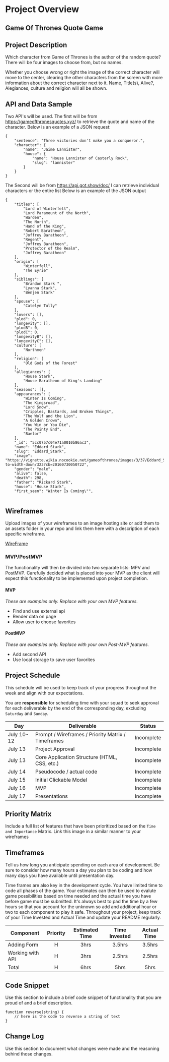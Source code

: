 # Project Overview

## Game Of Thrones Quote Game

## Project Description

Which character from Game of Thrones is the author of the random quote?
There will be four images to choose from, but no names.

Whether you choose wrong or right the image of the correct character will move to the center, 
clearing the other characters from the screen with more information about the correct character next to it.
Name, Title(s), Alive?, Alegiances, culture and religion will all be shown.

## API and Data Sample

Two API's will be used.
The first will be from https://gameofthronesquotes.xyz/ to retrieve the quote and name of the character.
Below is an example of a JSON request:
```
{
    "sentence": "Three victories don't make you a conqueror.",
    "character": {
        "name": "Jaime Lannister",
        "house": {
            "name": "House Lannister of Casterly Rock",
            "slug": "lannister"
        }
    }
}
```

The Second will be from https://api.got.show/doc/
I can retrieve individual characters or the entire list
Below is an example of the JSON output

```
{
    "titles": [
        "Lord of Winterfell",
        "Lord Paramount of the North",
        "Warden",
        "The North",
        "Hand of the King",
        "Robert Baratheon",
        "Joffrey Baratheon",
        "Regent",
        "Joffrey Baratheon",
        "Protector of the Realm",
        "Joffrey Baratheon"
    ],
    "origin": [
        "Winterfell",
        "The Eyrie"
    ],
    "siblings": [
        "Brandon Stark ",
        "Lyanna Stark",
        "Benjen Stark"
    ],
    "spouse": [
        "Catelyn Tully"
    ],
    "lovers": [],
    "plod": 0,
    "longevity": [],
    "plodB": 0,
    "plodC": 0,
    "longevityB": [],
    "longevityC": [],
    "culture": [
        "Northmen"
    ],
    "religion": [
        "Old Gods of the Forest"
    ],
    "allegiances": [
        "House Stark",
        "House Baratheon of King's Landing"
    ],
    "seasons": [],
    "appearances": [
        "Winter Is Coming",
        "The Kingsroad",
        "Lord Snow",
        "Cripples, Bastards, and Broken Things",
        "The Wolf and the Lion",
        "A Golden Crown",
        "You Win or You Die",
        "The Pointy End",
        "Baelor"
    ],
    "_id": "5cc0757c04e71a0010b86ac3",
    "name": "Eddard Stark",
    "slug": "Eddard_Stark",
    "image": "https://vignette.wikia.nocookie.net/gameofthrones/images/3/37/Eddard_Stark_infobox_new.jpg/revision/latest/scale-to-width-down/323?cb=20160730050722",
    "gender": "male",
    "alive": false,
    "death": 298,
    "father": "Rickard Stark",
    "house": "House Stark",
    "first_seen": "Winter Is Coming\"",


```


## Wireframes

Upload images of your wireframes to an image hosting site or add them to an assets folder in your repo and link them here with a description of each specific wireframe.

[WireFrame](#)

### MVP/PostMVP

The functionality will then be divided into two separate lists: MPV and PostMVP.  Carefully decided what is placed into your MVP as the client will expect this functionality to be implemented upon project completion.  

#### MVP 
*These are examples only. Replace with your own MVP features.*

- Find and use external api 
- Render data on page 
- Allow user to choose favorites 

#### PostMVP  
*These are examples only. Replace with your own Post-MVP features.*

- Add second API
- Use local storage to save user favorites

## Project Schedule

This schedule will be used to keep track of your progress throughout the week and align with our expectations.  

You are **responsible** for scheduling time with your squad to seek approval for each deliverable by the end of the corresponding day, excluding `Saturday` and `Sunday`.

|  Day | Deliverable | Status
|---|---| ---|
|July 10-12| Prompt / Wireframes / Priority Matrix / Timeframes | Incomplete
|July 13| Project Approval | Incomplete
|July 13| Core Application Structure (HTML, CSS, etc.) | Incomplete
|July 14| Pseudocode / actual code | Incomplete
|July 15| Initial Clickable Model  | Incomplete
|July 16| MVP | Incomplete
|July 17| Presentations | Incomplete

## Priority Matrix

Include a full list of features that have been prioritized based on the `Time and Importance` Matrix.  Link this image in a similar manner to your wireframes

## Timeframes

Tell us how long you anticipate spending on each area of development. Be sure to consider how many hours a day you plan to be coding and how many days you have available until presentation day.

Time frames are also key in the development cycle.  You have limited time to code all phases of the game.  Your estimates can then be used to evalute game possibilities based on time needed and the actual time you have before game must be submitted. It's always best to pad the time by a few hours so that you account for the unknown so add and additional hour or two to each component to play it safe. Throughout your project, keep track of your Time Invested and Actual Time and update your README regularly.

| Component | Priority | Estimated Time | Time Invested | Actual Time |
| --- | :---: |  :---: | :---: | :---: |
| Adding Form | H | 3hrs| 3.5hrs | 3.5hrs |
| Working with API | H | 3hrs| 2.5hrs | 2.5hrs |
| Total | H | 6hrs| 5hrs | 5hrs |

## Code Snippet

Use this section to include a brief code snippet of functionality that you are proud of and a brief description.  

```
function reverse(string) {
	// here is the code to reverse a string of text
}
```

## Change Log
 Use this section to document what changes were made and the reasoning behind those changes.  
